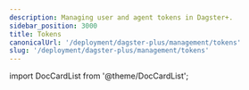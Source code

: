 ```yaml
---
description: Managing user and agent tokens in Dagster+.
sidebar_position: 3000
title: Tokens
canonicalUrl: '/deployment/dagster-plus/management/tokens'
slug: '/deployment/dagster-plus/management/tokens'
---
```


import DocCardList from '@theme/DocCardList';

<DocCardList />
